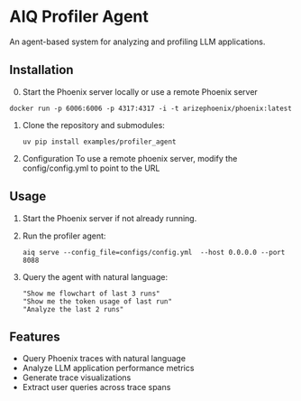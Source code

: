 # AIQ Profiler Agent

An agent-based system for analyzing and profiling LLM applications.


## Installation

0. Start the Phoenix server locally or use a remote Phoenix server
```
docker run -p 6006:6006 -p 4317:4317 -i -t arizephoenix/phoenix:latest 
```

1. Clone the repository and submodules:
   ```
   uv pip install examples/profiler_agent  
   ```
3. Configuration
    To use a remote phoenix server, modify the config/config.yml to point to the URL

## Usage

1. Start the Phoenix server if not already running.

2. Run the profiler agent:
   ```
   aiq serve --config_file=configs/config.yml  --host 0.0.0.0 --port 8088 
   ```

3. Query the agent with natural language:
   ```
   "Show me flowchart of last 3 runs"
   "Show me the token usage of last run"
   "Analyze the last 2 runs"
   
   ```

## Features

- Query Phoenix traces with natural language
- Analyze LLM application performance metrics
- Generate trace visualizations
- Extract user queries across trace spans



